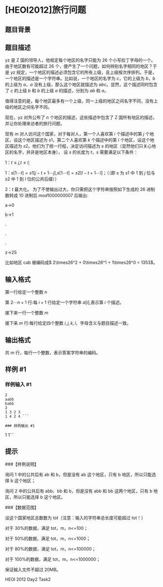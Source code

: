 # [HEOI2012]旅行问题

## 题目背景



## 题目描述

yz 是 Z 国的领导人，他规定每个地区的名字只能为 26 个小写拉丁字母的一个。由于地区数有可能超过 26 个，便产生了一个问题，如何辨别名字相同的地区？于是 yz 规定，一个地区的描述必须包含它的所有上级，且上级按次序排列。于是，一个地区的描述是一个字符串。比如说，一个地区的名字为 $c$，它的上级为 $b$，$b$ 的上级为 $a$，$a$ 没有上级，那么这个地区就描述为 $abc$。显然，这个描述同时包含了 $c$ 的上级 $b$ 和 $b$ 的上级 $a$ 的描述，分别为 $ab$ 和 $a$。 

值得注意的是，每个地区最多有一个上级，同一上级的地区之间名字不同，没有上级的地区之间名字不同。 

现在，yz 对外公布了 $n$ 个地区的描述，这些描述中包含了 Z 国所有地区的描述，并让你处理来访者的旅行问题。 

现有 $m$ 对人访问这个国家，对于每对人，第一个人喜欢第 $i$ 个描述中的第 $j$ 个地区，设这个地区描述为 $s1$，第二个人喜欢第 $k$ 个描述中的第 $l$ 个地区，设这个地区描述为 $s2$。他们为了统一行程，决定访问描述为 $s$ 的地区（显然他们只关心地区的名字，并非是地区本身）， 设 $s$ 的长度为 $t$，$s$ 需要满足以下条件： 

1：$t\leq j$,$t\leq l$;

1：$s[1\cdots t] = s1[j-t+1\cdots j]$,$s[1\cdots t] = s2[l-t+1\cdots l]$；（（即 $s$ 为 $s1$ 中 $1$ 到 $j$ 位与 $s2$ 中 $1$ 到 $l$ 位的公共后缀））

2：$t$ 最大化。 为了不使输出过大，你只需把这个字符串按照如下生成的 $26$ 进制数转成 $10$ 进制后 $mod 1000000007$ 后输出:

a->0

b->1

.

.

.

z->25

比如地区 cab 被编码成$ 2\times26^2 + 0\times26^1 + 1\times26^0 = 1353$。 

## 输入格式

第一行给定一个整数 $n$ 

第 $2\cdots n+1$ 行:每 $i+1$ 行给定一个字符串 $a[i]$,表示第 $i$ 个描述。

接下来一行一个整数 $m$  

接下来 $m$ 行:每行给定四个整数 $i,j,k,l$，字母含义与题目描述一致。 

## 输出格式

共 $m$ 行，每行一个整数，表示答案字符串的编码。 

## 样例 #1

### 样例输入 #1
```
2
aabb
babb
2
1 3 2 3
1 4 2 4 ```

### 样例输出 #1

```
1
1```

## 提示

###【样例说明】 

询问 1 中的公共后有 ab 和 b，但是没有 ab 这个地区，只有 b 地区，所以只能选择 b 这个地区； 

询问 2 中的公共后有 abb、bb 和 b，但是没有 abb 和 bb 这两个地区，只有 b 地区，所以只能选择 b 这个地区。 

###【数据范围】 

设这个国家地区总数数为 tot（注意：输入的字符串总长度可能超过 tot！） 

对于 30%的数据，满足 tot，m，n<=100； 

对于 50%的数据，满足 tot，m，n<=1000； 

对于 80%的数据，满足 tot，m，n<=100000； 

对于 100%的数据，满足 tot，m，n<=1000000；

保证输入文件不超过 20MB。

HEOI 2012 Day2 Task2
